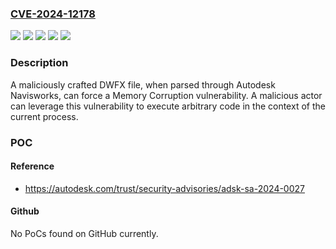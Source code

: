 ### [CVE-2024-12178](https://cve.mitre.org/cgi-bin/cvename.cgi?name=CVE-2024-12178)
![](https://img.shields.io/static/v1?label=Product&message=Navisworks%20Freedom&color=blue)
![](https://img.shields.io/static/v1?label=Product&message=Navisworks%20Manage&color=blue)
![](https://img.shields.io/static/v1?label=Product&message=Navisworks%20Simulate&color=blue)
![](https://img.shields.io/static/v1?label=Version&message=%3D%202025%20&color=brighgreen)
![](https://img.shields.io/static/v1?label=Vulnerability&message=CWE-120%20Buffer%20Copy%20without%20Checking%20Size%20of%20Input%20('Classic%20Buffer%20Overflow')&color=brighgreen)

### Description

A maliciously crafted DWFX file, when parsed through Autodesk Navisworks, can force a Memory Corruption vulnerability. A malicious actor can leverage this vulnerability to execute arbitrary code in the context of the current process.

### POC

#### Reference
- https://autodesk.com/trust/security-advisories/adsk-sa-2024-0027

#### Github
No PoCs found on GitHub currently.

